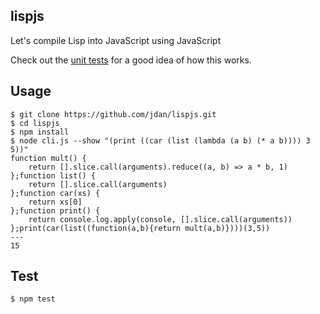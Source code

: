 ## lispjs

Let's compile Lisp into JavaScript using JavaScript

Check out the [unit tests](https://github.com/jdan/lispjs/blob/master/test/index.test.js) for a good idea of how this works.

## Usage

```
$ git clone https://github.com/jdan/lispjs.git
$ cd lispjs
$ npm install
$ node cli.js --show "(print ((car (list (lambda (a b) (* a b)))) 3 5))"
function mult() {
    return [].slice.call(arguments).reduce((a, b) => a * b, 1)
};function list() {
    return [].slice.call(arguments)
};function car(xs) {
    return xs[0]
};function print() {
    return console.log.apply(console, [].slice.call(arguments))
};print(car(list((function(a,b){return mult(a,b)})))(3,5))
---
15
```

## Test

```
$ npm test
```
